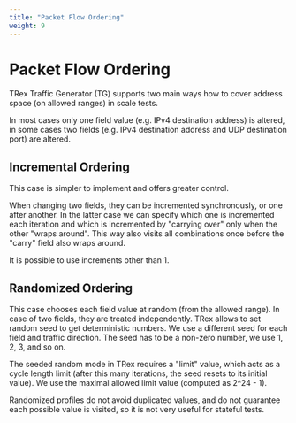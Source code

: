 ```yaml
---
title: "Packet Flow Ordering"
weight: 9
---
```


# Packet Flow Ordering

TRex Traffic Generator (TG) supports two main ways how to cover
address space (on allowed ranges) in scale tests.

In most cases only one field value (e.g. IPv4 destination address) is
altered, in some cases two fields (e.g. IPv4 destination address and UDP
destination port) are altered.

## Incremental Ordering

This case is simpler to implement and offers greater control.

When changing two fields, they can be incremented synchronously, or one
after another. In the latter case we can specify which one is
incremented each iteration and which is incremented by "carrying over"
only when the other "wraps around". This way also visits all
combinations once before the "carry" field also wraps around.

It is possible to use increments other than 1.

## Randomized Ordering

This case chooses each field value at random (from the allowed range).
In case of two fields, they are treated independently.
TRex allows to set random seed to get deterministic numbers.
We use a different seed for each field and traffic direction.
The seed has to be a non-zero number, we use 1, 2, 3, and so on.

The seeded random mode in TRex requires a "limit" value,
which acts as a cycle length limit (after this many iterations,
the seed resets to its initial value).
We use the maximal allowed limit value (computed as 2^24 - 1).

Randomized profiles do not avoid duplicated values,
and do not guarantee each possible value is visited,
so it is not very useful for stateful tests.

